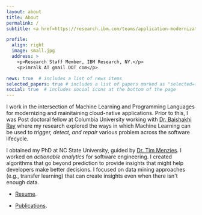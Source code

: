 ```yaml
---
layout: about
title: About
permalink: /
subtitle: <a href=https://research.ibm.com/teams/application-modernization>IBM Research (Application Modernization)</a>

profile:
  align: right
  image: small.jpg
  address: >
    <p>Research Staff Member, IBM Research, NY.</p>
    <p>imralk AT gmail DOT com</p>

news: true  # includes a list of news items
selected_papers: true # includes a list of papers marked as "selected={true}"
social: true  # includes social icons at the bottom of the page
---
```


I work in the intersection of Machine Learning and Programming Languages for modernizing and mainitaining cloud-native applications. Prior to this, I was Post doctoral fellow at Columbia University working with [Dr. Baishakhi Ray](https://www.rayb.info/) where my research explored the ways in which Machine Learning can be used to *trigger, detect, and repair* various problem across the software lifecycle.

I obtained my PhD at NC State University, guided by [Dr. Tim Menzies](http://menzies.us). I worked on *actionable analytics* for software engineering. I created algorithms that go beyond prediction to provide insights that might help developers make better decisions. I focused on data mining approaches (e.g., transfer learning) that can create insights even when there isn't enough data.

+ [Resume](/assets/pdf/resume.pdf). 

+ [Publications](https://rahlk.github.io/publications/). 
